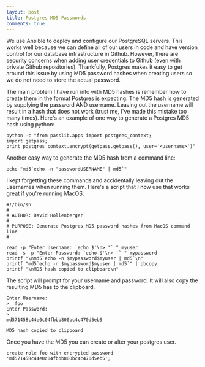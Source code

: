 ```yaml
---
layout: post
title: Postgres MD5 Passwords
comments: true
---
```


We use Ansible to deploy and configure our PostgreSQL servers.  This works well because we can define all of our users in code and have version control for our database infrastructure in Github.  However, there are security concerns when adding user credentials to Github (even with private Github repositories).  Thankfully, Postgres makes it easy to get around this issue by using MD5 password hashes when creating users so we do not need to store the actual password.

The main problem I have run into with MD5 hashes is remember how to create them in the format Postgres is expecting.  The MD5 hash is generated by supplying the password AND username.  Leaving out the username will result in a hash that does not work (trust me, I've made this mistake too many times).  Here's an example of one way to generate a Postgres MD5 hash using python:

```
python -c "from passlib.apps import postgres_context;
import getpass;
print postgres_context.encrypt(getpass.getpass(), user='<username>')"
```

Another easy way to generate the MD5 hash from a command line:

```
echo "md5`echo -n "passwordUSERNAME" | md5`"
```

I kept forgetting these commands and accidentally leaving out the usernames when running them.  Here's a script that I now use that works great if you're running MacOS.

```
#!/bin/sh
#
# AUTHOR: David Hollenberger
#
# PURPOSE: Generate Postgres MD5 password hashes from MacOS command line
#

read -p "Enter Username: `echo $'\n> '` " myuser
read -s -p "Enter Password: `echo $'\n> '` " mypassword
printf "\nmd5`echo -n $mypassword$myuser | md5`\n"
printf "md5`echo -n $mypassword$myuser | md5`" | pbcopy
printf "\nMD5 hash copied to clipboard\n"
```

The script will prompt for your username and password.  It will also copy the resulting MD5 has to the clipboard.

```
Enter Username:
>  foo
Enter Password:
>
md571458c44e0c04fbbb800bc4c470d5eb5

MD5 hash copied to clipboard
```

Once you have the MD5 you can create or alter your postgres user.

```
create role foo with encrypted password 'md571458c44e0c04fbbb800bc4c470d5eb5';
```
